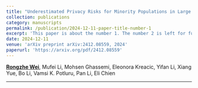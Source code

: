 ```yaml
---
title: "Underestimated Privacy Risks for Minority Populations in Large Language Model Unlearning."
collection: publications
category: manuscripts
permalink: /publication/2024-12-11-paper-title-number-1
excerpt: 'This paper is about the number 1. The number 2 is left for future work.'
date: 2024-12-11
venue: 'arXiv preprint arXiv:2412.08559, 2024'
paperurl: 'https://arxiv.org/pdf/2412.08559'
---
```


**<u>Rongzhe Wei</u>**, Mufei Li, Mohsen Ghassemi, Eleonora Kreacic, Yifan Li, Xiang Yue, Bo Li, Vamsi K. Potluru, Pan Li, Eli Chien


---
